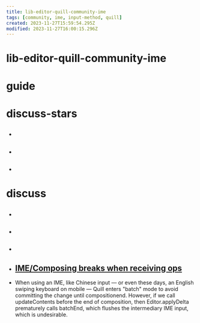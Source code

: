 ```yaml
---
title: lib-editor-quill-community-ime
tags: [community, ime, input-method, quill]
created: 2023-11-27T15:59:54.295Z
modified: 2023-11-27T16:00:15.296Z
---
```


# lib-editor-quill-community-ime

# guide

# discuss-stars
- ## 

- ## 

- ## 
# discuss
- ## 

- ## 

- ## 

- ## [IME/Composing breaks when receiving ops](https://github.com/quilljs/quill/issues/3143)
- When using an IME, like Chinese input — or even these days, an English swiping keyboard on mobile — Quill enters "batch" mode to avoid committing the change until compositionend. However, if we call updateContents before the end of composition, then Editor.applyDelta prematurely calls batchEnd, which flushes the intermediary IME input, which is undesirable.
